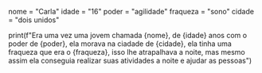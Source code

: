 nome = "Carla"
idade = "16"
poder = "agilidade"
fraqueza = "sono"
cidade = "dois unidos"
 
print(f"Era uma vez uma jovem chamada {nome}, de {idade} anos com o poder de {poder}, ela morava na ciadade de  {cidade}, ela tinha uma fraqueza que era o {fraqueza}, isso lhe atrapalhava a noite, mas mesmo assim ela conseguia realizar suas atividades a noite e ajudar as pessoas")
